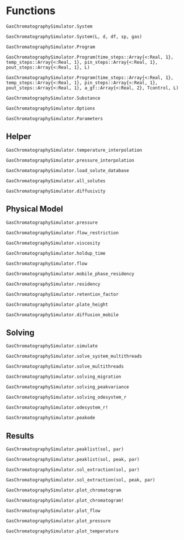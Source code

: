 # Functions 

```@docs
GasChromatographySimulator.System
```

```@docs
GasChromatographySimulator.System(L, d, df, sp, gas)
```

```@docs
GasChromatographySimulator.Program
```

```@docs
GasChromatographySimulator.Program(time_steps::Array{<:Real, 1}, temp_steps::Array{<:Real, 1}, pin_steps::Array{<:Real, 1}, pout_steps::Array{<:Real, 1}, L)
```

```@docs
GasChromatographySimulator.Program(time_steps::Array{<:Real, 1}, temp_steps::Array{<:Real, 1}, pin_steps::Array{<:Real, 1}, pout_steps::Array{<:Real, 1}, a_gf::Array{<:Real, 2}, Tcontrol, L)
```

```@docs
GasChromatographySimulator.Substance
```

```@docs
GasChromatographySimulator.Options
```

```@docs
GasChromatographySimulator.Parameters
```

## Helper

```@docs
GasChromatographySimulator.temperature_interpolation
```

```@docs
GasChromatographySimulator.pressure_interpolation
```

```@docs
GasChromatographySimulator.load_solute_database
```

```@docs
GasChromatographySimulator.all_solutes
```

```@docs
GasChromatographySimulator.diffusivity
```

## Physical Model
```@docs
GasChromatographySimulator.pressure
```

```@docs
GasChromatographySimulator.flow_restriction
```

```@docs
GasChromatographySimulator.viscosity
```

```@docs
GasChromatographySimulator.holdup_time
```

```@docs
GasChromatographySimulator.flow
```

```@docs
GasChromatographySimulator.mobile_phase_residency
```

```@docs
GasChromatographySimulator.residency
```

```@docs
GasChromatographySimulator.retention_factor
```

```@docs
GasChromatographySimulator.plate_height
```

```@docs
GasChromatographySimulator.diffusion_mobile
```

## Solving
```@docs
GasChromatographySimulator.simulate
```

```@docs
GasChromatographySimulator.solve_system_multithreads
```

```@docs
GasChromatographySimulator.solve_multithreads
```

```@docs
GasChromatographySimulator.solving_migration
```

```@docs
GasChromatographySimulator.solving_peakvariance
```

```@docs
GasChromatographySimulator.solving_odesystem_r
```

```@docs
GasChromatographySimulator.odesystem_r!
```

```@docs
GasChromatographySimulator.peakode
```

## Results
```@docs
GasChromatographySimulator.peaklist(sol, par)

GasChromatographySimulator.peaklist(sol, peak, par)
```

```@docs
GasChromatographySimulator.sol_extraction(sol, par)
```

```@docs
GasChromatographySimulator.sol_extraction(sol, peak, par)
```

```@docs
GasChromatographySimulator.plot_chromatogram
```

```@docs
GasChromatographySimulator.plot_chromatogram!
```

```@docs
GasChromatographySimulator.plot_flow
```

```@docs
GasChromatographySimulator.plot_pressure
```

```@docs
GasChromatographySimulator.plot_temperature
```

```@index
```